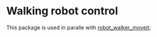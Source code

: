 # Walking robot control

This package is used in paralle with [robot_walker_moveit](https://github.com/Michael-Law/robot_walker_moveit.git);
